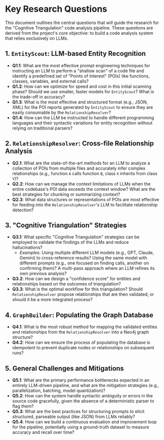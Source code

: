 # Key Research Questions

This document outlines the central questions that will guide the research for the "Cognitive Triangulation" code analysis pipeline. These questions are derived from the project's core objective: to build a code analysis system that relies exclusively on LLMs.

## 1. `EntityScout`: LLM-based Entity Recognition

*   **Q1.1**: What are the most effective prompt engineering techniques for instructing an LLM to perform a "shallow scan" of a code file and identify a predefined set of "Points of Interest" (POIs) like functions, classes, variables, and external calls?
*   **Q1.2**: How can we optimize for speed and cost in this initial scanning phase? Should we use smaller, faster models for `EntityScout`? What is the trade-off in accuracy?
*   **Q1.3**: What is the most effective and structured format (e.g., JSON, XML) for the POI reports generated by `EntityScout` to ensure they are easily consumable by the `RelationshipResolver`?
*   **Q1.4**: How can the LLM be instructed to handle different programming languages and their syntactic variations for entity recognition without relying on traditional parsers?

## 2. `RelationshipResolver`: Cross-file Relationship Analysis

*   **Q2.1**: What are the state-of-the-art methods for an LLM to analyze a collection of POIs from multiple files and accurately infer complex relationships (e.g., function `A` calls function `B`, class `X` inherits from class `Y`)?
*   **Q2.2**: How can we manage the context limitations of LLMs when the entire codebase's POI data exceeds the context window? What are the best strategies for chunking or summarizing context?
*   **Q2.3**: What data structures or representations of POIs are most effective for feeding into the `RelationshipResolver`'s LLM to facilitate relationship detection?

## 3. "Cognitive Triangulation" Strategies

*   **Q3.1**: What specific "Cognitive Triangulation" strategies can be employed to validate the findings of the LLMs and reduce hallucinations?
    *   *Examples*: Using multiple different LLM models (e.g., GPT, Claude, Gemini) to cross-reference results? Using the same model with different prompts (e.g., one focused on finding calls, another on confirming them)? A multi-pass approach where an LLM refines its own previous analysis?
*   **Q3.2**: How can we design a "confidence score" for entities and relationships based on the outcomes of triangulation?
*   **Q3.3**: What is the optimal workflow for this triangulation? Should `RelationshipResolver` propose relationships that are then validated, or should it be a more integrated process?

## 4. `GraphBuilder`: Populating the Graph Database

*   **Q4.1**: What is the most robust method for mapping the validated entities and relationships from the `RelationshipResolver` into a Neo4j graph structure?
*   **Q4.2**: How can we ensure the process of populating the database is idempotent to prevent duplicate nodes or relationships on subsequent runs?

## 5. General Challenges and Mitigations

*   **Q5.1**: What are the primary performance bottlenecks expected in an entirely LLM-driven pipeline, and what are the mitigation strategies (e.g., parallelization, batching, model quantization)?
*   **Q5.2**: How can the system handle syntactic ambiguity or errors in the source code gracefully, given the absence of a deterministic parser to flag them?
*   **Q5.3**: What are the best practices for structuring prompts to elicit structured, parseable output (like JSON) from LLMs reliably?
*   **Q5.4**: How can we build a continuous evaluation and improvement loop for the pipeline, potentially using a ground-truth dataset to measure accuracy and recall over time?